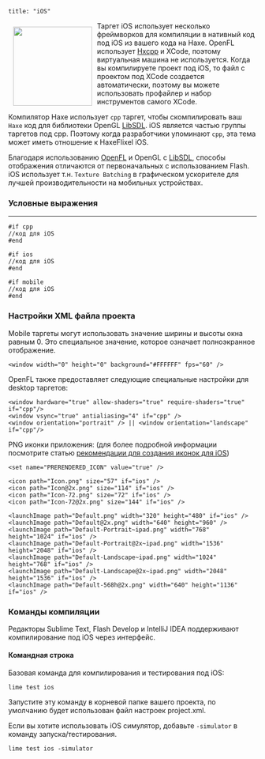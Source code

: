 ```
title: "iOS"
```

<img src="/images/targets/ios-logo.png" width="160px" style="float:left; padding:10px" />

Таргет iOS использует несколько фреймворков для компиляции в нативный код под iOS из вашего кода на Haxe. OpenFL использует [Hxcpp](http://lib.haxe.org/p/hxcpp) и XCode, поэтому виртуальная машина не используется.
Когда вы компилируете проект под iOS, то файл с проектом под XCode создается автоматически, поэтому вы можете использовать профайлер и набор инструментов самого XCode.

Компилятор Haxe использует ```cpp``` таргет, чтобы скомпилировать ваш ```Haxe``` код для библиотеки OpenGL [LibSDL](http://libsdl.org).
iOS является частью группы таргетов под cpp. Поэтому когда разработчики упоминают ```cpp```, эта тема может иметь отношение к HaxeFlixel iOS.

Благодаря использованию [OpenFL](http://openfl.org) и OpenGL с [LibSDL](http://libsdl.org), способы отображения отличаются от первоначальных с использованием Flash.
iOS использует т.н. `Texture Batching` в графическом ускорителе для лучшей производительности на мобильных устройствах.

### Условные выражения
----

```
#if cpp
//код для iOS
#end

#if ios
//код для iOS
#end

#if mobile
//код для iOS
#end
```

### Настройки XML файла проекта

Mobile таргеты могут использовать значение ширины и высоты окна равным 0. Это специальное значение, которое означает полноэкранное отображение.

```
<window width="0" height="0" background="#FFFFFF" fps="60" />
```

OpenFL также предоставляет следующие специальные настройки для desktop таргетов:

```
<window hardware="true" allow-shaders="true" require-shaders="true" if="cpp"/>
<window vsync="true" antialiasing="4" if="cpp" />
<window orientation="portrait" /> || <window orientation="landscape" if="cpp"/>
```

PNG иконки приложения: (для более подробной информации посмотрите статью [рекомендации для создания иконок для iOS](https://developer.apple.com/library/ios/documentation/userexperience/conceptual/mobilehig/IconMatrix.html))

```
<set name="PRERENDERED_ICON" value="true" />

<icon path="Icon.png" size="57" if="ios" />
<icon path="Icon@2x.png" size="114" if="ios" />
<icon path="Icon-72.png" size="72" if="ios" />
<icon path="Icon-72@2x.png" size="144" if="ios" />

<launchImage path="Default.png" width="320" height="480" if="ios" />
<launchImage path="Default@2x.png" width="640" height="960" />
<launchImage path="Default-Portrait~ipad.png" width="768" height="1024" if="ios" />
<launchImage path="Default-Portrait@2x~ipad.png" width="1536" height="2048" if="ios" />
<launchImage path="Default-Landscape~ipad.png" width="1024" height="768" if="ios" />
<launchImage path="Default-Landscape@2x~ipad.png" width="2048" height="1536" if="ios" />
<launchImage path="Default-568h@2x.png" width="640" height="1136" if="ios" />
```

### Команды компиляции

Редакторы Sublime Text, Flash Develop и IntelliJ IDEA поддерживают компилирование под iOS через интерфейс.

#### Командная строка

Базовая команда для компилирования и тестирования под iOS:

```
lime test ios
```

Запустите эту команду в корневой папке вашего проекта, по умолчанию будет использован файл настроек project.xml.

Если вы хотите использовать iOS симулятор, добавьте `-simulator` в команду запуска/тестирования.

```
lime test ios -simulator
```
